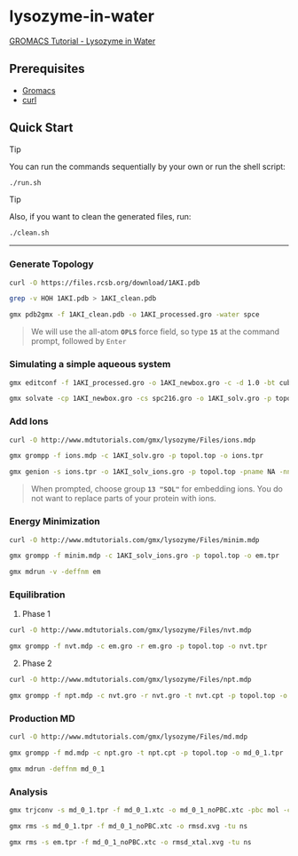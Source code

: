 # lysozyme-in-water
[GROMACS Tutorial - Lysozyme in Water](http://www.mdtutorials.com/gmx/lysozyme/index.html)


## Prerequisites
- [Gromacs](https://www.gromacs.org/)
- [curl](https://curl.se/)


## Quick Start
> [!TIP]
> You can run the commands sequentially by your own or run the shell script:
```bash
./run.sh
```
> [!TIP]
> Also, if you want to clean the generated files, run:
```bash
./clean.sh
```
___


### Generate Topology
```bash
curl -O https://files.rcsb.org/download/1AKI.pdb
```
```bash
grep -v HOH 1AKI.pdb > 1AKI_clean.pdb
```
```bash
gmx pdb2gmx -f 1AKI_clean.pdb -o 1AKI_processed.gro -water spce
```
> We will use the all-atom **`OPLS`** force field, so type **`15`** at the command prompt, followed by `Enter`


### Simulating a simple aqueous system
```bash
gmx editconf -f 1AKI_processed.gro -o 1AKI_newbox.gro -c -d 1.0 -bt cubic
```
```bash
gmx solvate -cp 1AKI_newbox.gro -cs spc216.gro -o 1AKI_solv.gro -p topol.top
```


### Add Ions
```bash
curl -O http://www.mdtutorials.com/gmx/lysozyme/Files/ions.mdp
```
```bash
gmx grompp -f ions.mdp -c 1AKI_solv.gro -p topol.top -o ions.tpr
```
```bash
gmx genion -s ions.tpr -o 1AKI_solv_ions.gro -p topol.top -pname NA -nname CL -neutral
```
> When prompted, choose group **`13 "SOL"`** for embedding ions. You do not want to replace parts of your protein with ions.


### Energy Minimization
```bash
curl -O http://www.mdtutorials.com/gmx/lysozyme/Files/minim.mdp
```
```bash
gmx grompp -f minim.mdp -c 1AKI_solv_ions.gro -p topol.top -o em.tpr
```
```bash
gmx mdrun -v -deffnm em
```


### Equilibration
1. Phase 1
```bash
curl -O http://www.mdtutorials.com/gmx/lysozyme/Files/nvt.mdp
```
```bash
gmx grompp -f nvt.mdp -c em.gro -r em.gro -p topol.top -o nvt.tpr
```
2. Phase 2
```bash
curl -O http://www.mdtutorials.com/gmx/lysozyme/Files/npt.mdp
```
```bash
gmx grompp -f npt.mdp -c nvt.gro -r nvt.gro -t nvt.cpt -p topol.top -o npt.tpr
```


### Production MD
```bash
curl -O http://www.mdtutorials.com/gmx/lysozyme/Files/md.mdp
```
```bash
gmx grompp -f md.mdp -c npt.gro -t npt.cpt -p topol.top -o md_0_1.tpr
```

```bash
gmx mdrun -deffnm md_0_1
```


### Analysis
```bash
gmx trjconv -s md_0_1.tpr -f md_0_1.xtc -o md_0_1_noPBC.xtc -pbc mol -center
```

```bash
gmx rms -s md_0_1.tpr -f md_0_1_noPBC.xtc -o rmsd.xvg -tu ns
```

```bash
gmx rms -s em.tpr -f md_0_1_noPBC.xtc -o rmsd_xtal.xvg -tu ns
```
